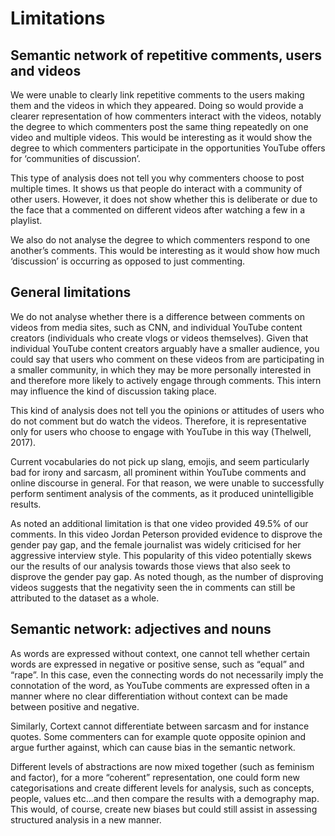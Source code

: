 # Limitations
## Semantic network of repetitive comments, users and videos
 
<p> We were unable to clearly link repetitive comments to the users making them and the videos in which they appeared. Doing so would provide a clearer representation of how commenters interact with the videos, notably the degree to which commenters post the same thing repeatedly on one video and multiple videos. This would be interesting as it would show the degree to which commenters participate in the opportunities YouTube offers for ‘communities of discussion’.</p>
<p> This type of analysis does not tell you why commenters choose to post multiple times. It shows us that people do interact with a community of other users. However, it does not show whether this is deliberate or  due to the face that a commented on different videos after watching a few in a playlist. </p>
<p> We also do not analyse the degree to which commenters respond to one another’s comments. This would be interesting as it would show how much ‘discussion’ is occurring as opposed to just commenting. </p>

## General limitations
<p>We do not analyse whether there is a difference between comments on videos from media sites, such as CNN, and individual YouTube content creators (individuals who create vlogs or videos themselves). Given that individual YouTube content creators arguably have a smaller audience, you could say that users who comment on these videos from are participating in a smaller community, in which they may be more personally interested in and therefore more likely to actively engage through comments. This intern may influence the kind of discussion taking place. </p>

<p> This kind of analysis does not tell you the opinions or attitudes of users who do not comment but do watch the videos. Therefore, it is representative only for users who choose to engage with YouTube in this way (Thelwell, 2017). </p>

<p> Current vocabularies do not pick up slang, emojis, and seem particularly bad for irony and sarcasm, all prominent within YouTube comments and online discourse in general. For that reason, we were unable to successfully perform sentiment analysis of the comments, as it produced unintelligible results. </p>

<p> As noted an additional limitation is that one video provided 49.5% of our comments. In this video Jordan Peterson provided evidence to disprove the gender pay gap, and the female journalist was widely criticised for her aggressive interview style. This popularity of this video potentially skews our the results of our analysis towards those views that also seek to disprove the gender pay gap. As noted though, as the number of disproving videos suggests that the negativity seen the in comments can still be attributed to the dataset as a whole. </p>

## Semantic network: adjectives and nouns

<p> As words are expressed without context, one cannot tell whether certain words are expressed in negative or positive sense, such as “equal” and “rape”. In this case, even the connecting words do not necessarily imply the connotation of the word, as YouTube comments are expressed often in a manner where no clear differentiation without context can be made between positive and negative. </p>
<p> Similarly, Cortext cannot differentiate between sarcasm and for instance quotes. Some commenters can for example quote opposite opinion and argue further against, which can cause bias in the semantic network. </p>
 <p> Different levels of abstractions are now mixed together (such as feminism and factor), for a more “coherent” representation, one could form new categorisations and create different levels for analysis, such as concepts, people, values etc...and then compare the results with a demography map. This would, of course, create new biases but could still assist in assessing structured analysis in a new manner. </p>


